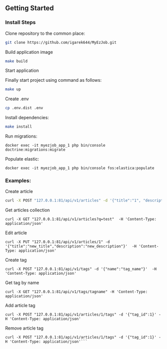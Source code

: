 ## Getting Started

### Install Steps

Clone repository to the common place:

```bash
git clone https://github.com/igarek644/MyEzJob.git
```

 Build application image

```bash
make build
```

Start application

Finally start project using command as follows:

```bash
make up
```
Create .env
```bash
cp .env.dist .env
```
Install dependencies:

```bash
make install
```

Run migrations:
```
docker exec -it myezjob_app_1 php bin/console doctrine:migrations:migrate

```
Populate elastic:
```
docker exec -it myezjob_app_1 php bin/console fos:elastica:populate
```


### Examples:

Create article 
```bash
curl -X POST "127.0.0.1:81/api/v1/articles" -d '{"title":"1", "description":"description"}' -H 'Content-Type: application/json'
```

Get articles collection
```
curl -X GET "127.0.0.1:81/api/v1/articles?q=test"  -H 'Content-Type: application/json'
```

Edit article
```
curl -X PUT "127.0.0.1:81/api/v1/articles/1" -d '{"title":"new_title","description":"new_description"}'  -H 'Content-Type: application/json'
```
Create tag
```
curl -X POST "127.0.0.1:81/api/v1/tags" -d '{"name":"tag_name"}'  -H 'Content-Type: application/json'

```
Get tag by name
```
curl -X GET "127.0.0.1:81/api/v1/tags/tagname" -H 'Content-Type: application/json'
```
Add article tag
```
curl -X POST "127.0.0.1:81/api/v1/articles/1/tags" -d '{"tag_id":1}' -H 'Content-Type: application/json'
```
Remove article tag
```
curl -X POST "127.0.0.1:81/api/v1/articles/1/tags" -d '{"tag_id":1}' -H 'Content-Type: application/json'```
